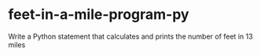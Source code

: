 # feet-in-a-mile-program-py
Write a Python statement that calculates and prints the number of feet in 13 miles
